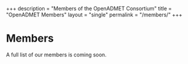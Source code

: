 +++
description = "Members of the OpenADMET Consortium"
title = "OpenADMET Members"
layout = "single"
permalink = "/members/"
+++

# Members

A full list of our members is coming soon.